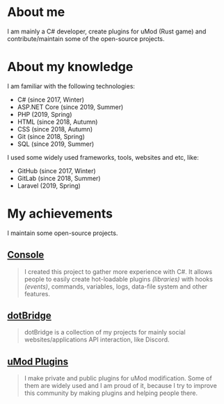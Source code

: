# About me

I am mainly a C# developer, create plugins for uMod (Rust game) and contribute/maintain some of the open-source projects.

# About my knowledge

I am familiar with the following technologies:

* C# (since 2017, Winter)
* ASP.NET Core (since 2019, Summer)
* PHP (2019, Spring)
* HTML (since 2018, Autumn)
* CSS (since 2018, Autumn)
* Git (since 2018, Spring)
* SQL (since 2019, Summer)

I used some widely used frameworks, tools, websites and etc, like:

* GitHub (since 2017, Winter)
* GitLab (since 2018, Summer)
* Laravel (2019, Spring)

# My achievements

I maintain some open-source projects.

## [Console](https://github.com/TheConsole/Console)

> I created this project to gather more experience with C#. It allows people to easily create hot-loadable plugins *(libraries)* with hooks *(events)*, commands, variables, logs, data-file system and other features.

## [dotBridge](https://github.com/dotbridge/)

> dotBridge is a collection of my projects for mainly social websites/applications API interaction, like Discord.

## [uMod Plugins](https://github.com/IvMisticos/uModPlugins)

> I make private and public plugins for uMod modification. Some of them are widely used and I am proud of it, because I try to improve this community by making plugins and helping people there.
